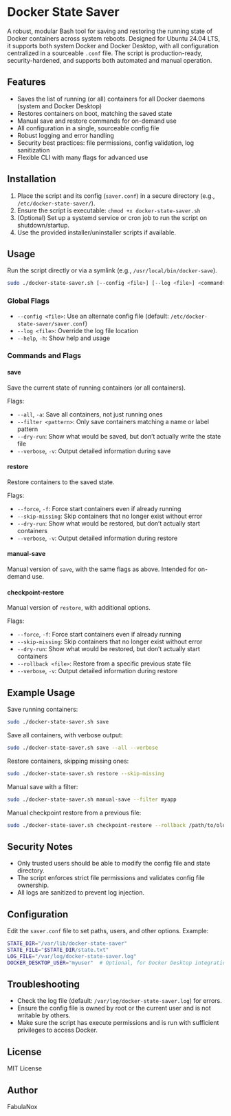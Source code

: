 # Docker State Saver

A robust, modular Bash tool for saving and restoring the running state of Docker containers across system reboots. Designed for Ubuntu 24.04 LTS, it supports both system Docker and Docker Desktop, with all configuration centralized in a sourceable `.conf` file. The script is production-ready, security-hardened, and supports both automated and manual operation.

## Features
- Saves the list of running (or all) containers for all Docker daemons (system and Docker Desktop)
- Restores containers on boot, matching the saved state
- Manual save and restore commands for on-demand use
- All configuration in a single, sourceable config file
- Robust logging and error handling
- Security best practices: file permissions, config validation, log sanitization
- Flexible CLI with many flags for advanced use

## Installation
1. Place the script and its config (`saver.conf`) in a secure directory (e.g., `/etc/docker-state-saver/`).
2. Ensure the script is executable: `chmod +x docker-state-saver.sh`
3. (Optional) Set up a systemd service or cron job to run the script on shutdown/startup.
4. Use the provided installer/uninstaller scripts if available.

## Usage

Run the script directly or via a symlink (e.g., `/usr/local/bin/docker-save`).

```sh
sudo ./docker-state-saver.sh [--config <file>] [--log <file>] <command> [flags]
```

### Global Flags
- `--config <file>`: Use an alternate config file (default: `/etc/docker-state-saver/saver.conf`)
- `--log <file>`: Override the log file location
- `--help`, `-h`: Show help and usage

### Commands and Flags

#### save
Save the current state of running containers (or all containers).

Flags:
- `--all`, `-a`: Save all containers, not just running ones
- `--filter <pattern>`: Only save containers matching a name or label pattern
- `--dry-run`: Show what would be saved, but don’t actually write the state file
- `--verbose`, `-v`: Output detailed information during save

#### restore
Restore containers to the saved state.

Flags:
- `--force`, `-f`: Force start containers even if already running
- `--skip-missing`: Skip containers that no longer exist without error
- `--dry-run`: Show what would be restored, but don’t actually start containers
- `--verbose`, `-v`: Output detailed information during restore

#### manual-save
Manual version of `save`, with the same flags as above. Intended for on-demand use.

#### checkpoint-restore
Manual version of `restore`, with additional options.

Flags:
- `--force`, `-f`: Force start containers even if already running
- `--skip-missing`: Skip containers that no longer exist without error
- `--dry-run`: Show what would be restored, but don’t actually start containers
- `--rollback <file>`: Restore from a specific previous state file
- `--verbose`, `-v`: Output detailed information during restore

## Example Usage

Save running containers:
```sh
sudo ./docker-state-saver.sh save
```

Save all containers, with verbose output:
```sh
sudo ./docker-state-saver.sh save --all --verbose
```

Restore containers, skipping missing ones:
```sh
sudo ./docker-state-saver.sh restore --skip-missing
```

Manual save with a filter:
```sh
sudo ./docker-state-saver.sh manual-save --filter myapp
```

Manual checkpoint restore from a previous file:
```sh
sudo ./docker-state-saver.sh checkpoint-restore --rollback /path/to/old_state.txt
```

## Security Notes
- Only trusted users should be able to modify the config file and state directory.
- The script enforces strict file permissions and validates config file ownership.
- All logs are sanitized to prevent log injection.

## Configuration
Edit the `saver.conf` file to set paths, users, and other options. Example:

```sh
STATE_DIR="/var/lib/docker-state-saver"
STATE_FILE="$STATE_DIR/state.txt"
LOG_FILE="/var/log/docker-state-saver.log"
DOCKER_DESKTOP_USER="myuser"  # Optional, for Docker Desktop integration
```

## Troubleshooting
- Check the log file (default: `/var/log/docker-state-saver.log`) for errors.
- Ensure the config file is owned by root or the current user and is not writable by others.
- Make sure the script has execute permissions and is run with sufficient privileges to access Docker.

## License
MIT License

## Author
FabulaNox
